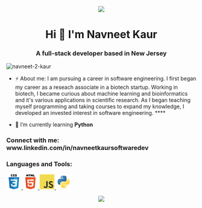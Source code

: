 <p align="center">
  <img src = "https://github.com/Navneet-2-Kaur/Navneet-2-Kaur/assets/139146318/dc4ed9b9-a93d-4ea2-a30c-b299f041d9ba"/>
</p>


<h1 align="center">Hi 👋 I'm Navneet Kaur</h1>
<h3 align="center">A full-stack developer based in New Jersey</h3>

<p align="left"> <img src="https://komarev.com/ghpvc/?username=navneet-2-kaur&label=Profile%20views&color=0e75b6&style=flat" alt="navneet-2-kaur" /> </p>

- ⚡ About me: I am pursuing a career in software engineering. I first began my career as a reseach associate in a biotech startup. Working in biotech, I became curious about machine learning and bioinformatics and it's various applications in scientific research. As I began teaching myself programming and taking courses to expand my knowledge, I developed an invested interest in software engineering. ****

- 🌱 I’m currently learning **Python**

<h3 align="left">Connect with me: www.linkedin.com/in/navneetkaursoftwaredev
</h3>
<p align="left">
</p>

<h3 align="left">Languages and Tools:</h3>
<p align="left"> <a href="https://www.w3schools.com/css/" target="_blank" rel="noreferrer"> <img src="https://raw.githubusercontent.com/devicons/devicon/master/icons/css3/css3-original-wordmark.svg" alt="css3" width="40" height="40"/> </a> <a href="https://www.w3.org/html/" target="_blank" rel="noreferrer"> <img src="https://raw.githubusercontent.com/devicons/devicon/master/icons/html5/html5-original-wordmark.svg" alt="html5" width="40" height="40"/> </a> <a href="https://developer.mozilla.org/en-US/docs/Web/JavaScript" target="_blank" rel="noreferrer"> <img src="https://raw.githubusercontent.com/devicons/devicon/master/icons/javascript/javascript-original.svg" alt="javascript" width="40" height="40"/> </a> <a href="https://www.python.org" target="_blank" rel="noreferrer"> <img src="https://raw.githubusercontent.com/devicons/devicon/master/icons/python/python-original.svg" alt="python" width="40" height="40"/> </a> </p>


<p align="center">
  <img src="https://github.com/Navneet-2-Kaur/Navneet-2-Kaur/assets/139146318/11b5cb57-1f06-4289-b6e3-39f56bd58e44)https://github.com/Navneet-2-Kaur/Navneet-2-Kaur/assets/139146318/11b5cb57-1f06-4289-b6e3-39f56bd58e44" />
</p>
